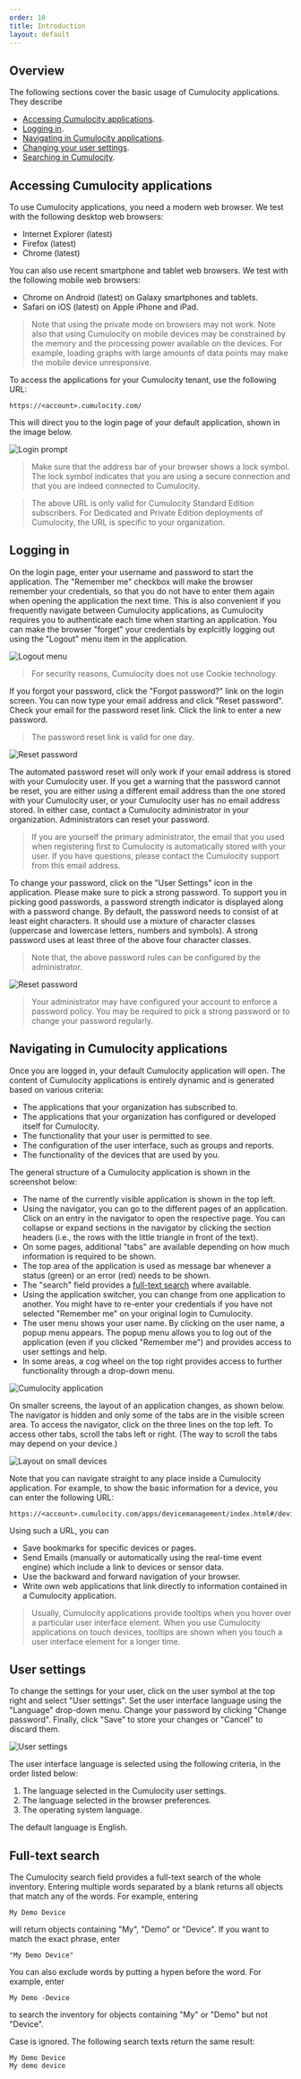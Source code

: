 ```yaml
---
order: 10
title: Introduction
layout: default
---
```


## Overview

The following sections cover the basic usage of Cumulocity applications. They describe

   * [Accessing Cumulocity applications](#accessing).
   * [Logging in](#login).
   * [Navigating in Cumulocity applications](#navigating).
   * [Changing your user settings](#settings).
   * [Searching in Cumulocity](#searching).

## <a name="accessing"></a>Accessing Cumulocity applications

To use Cumulocity applications, you need a modern web browser. We test with the following desktop web browsers:

  * Internet Explorer (latest)
  * Firefox (latest)
  * Chrome (latest)

You can also use recent smartphone and tablet web browsers. We test with the following mobile web browsers:

  * Chrome on Android (latest) on Galaxy smartphones and tablets.
  * Safari on iOS (latest) on Apple iPhone and iPad.

> Note that using the private mode on browsers may not work. Note also that using Cumulocity on mobile devices may be constrained by the memory and the processing power available on the devices. For example, loading graphs with large amounts of data points may make the mobile device unresponsive.

To access the applications for your Cumulocity tenant, use the following URL:

	https://<account>.cumulocity.com/

This will direct you to the login page of your default application, shown in the image below.

<img src="/guides/users-guide/login.png" alt="Login prompt" style="max-width: 50%">

> Make sure that the address bar of your browser shows a lock symbol. The lock symbol indicates that you are using a secure connection and that you are indeed connected to Cumulocity.

> The above URL is only valid for Cumulocity Standard Edition subscribers. For Dedicated and Private Edition deployments of Cumulocity, the URL is specific to your organization.

## <a name="login"></a>Logging in

On the login page, enter your username and password to start the application. The "Remember me" checkbox will make the browser remember your credentials, so that you do not have to enter them again when opening the application the next time. This is also convenient if you frequently navigate between Cumulocity applications, as Cumulocity requires you to authenticate each time when starting an application. You can make the browser "forget" your credentials by explciitly logging out using the "Logout" menu item in the application.

<img src="/guides/users-guide/logout.png" alt="Logout menu" style="max-width: 60%">


> For security reasons, Cumulocity does not use Cookie technology.

If you forgot your password, click the "Forgot password?" link on the login screen. You can now type your email address and click "Reset password". Check your email for the password reset link. Click the link to enter a new password.

> The password reset link is valid for one day.

<img src="/guides/users-guide/resetpassword.png" alt="Reset password" style="max-width: 50%">

The automated password reset will only work if your email address is stored with your Cumulocity user. If you get a warning that the password cannot be reset, you are either using a different email address than the one stored with your Cumulocity user, or your Cumulocity user has no email address stored. In either case, contact a Cumulocity administrator in your organization. Administrators can reset your password.

> If you are yourself the primary administrator, the email that you used when registering first to Cumulocity is automatically stored with your user. If you have questions, please contact the Cumulocity support from this email address.

To change your password, click on the "User Settings" icon in the application. Please make sure to pick a strong password. To support you in picking good passwords, a password strength indicator is displayed along with a password change. By default, the password needs to consist of at least eight characters. It should use a mixture of character classes (uppercase and lowercase letters, numbers and symbols). A strong password uses at least three of the above four character classes.

> Note that, the above password rules can be configured by the administrator.

<img src="/guides/users-guide/passwordstrength.png" alt="Reset password" style="max-width: 50%">

> Your administrator may have configured your account to enforce a password policy. You may be required to pick a strong password or to change your password regularly.

## <a name="navigating"></a>Navigating in Cumulocity applications

Once you are logged in, your default Cumulocity application will open. The content of Cumulocity applications is entirely dynamic and is generated based on various criteria:

* The applications that your organization has subscribed to.
* The applications that your organization has configured or developed itself for Cumulocity.
* The functionality that your user is permitted to see.
* The configuration of the user interface, such as groups and reports.
* The functionality of the devices that are used by you.

The general structure of a Cumulocity application is shown in the screenshot below:

* The name of the currently visible application is shown in the top left.
* Using the navigator, you can go to the different pages of an application. Click on an entry in the navigator to open the respective page. You can collapse or expand sections in the navigator by clicking the section headers (i.e., the rows with the little triangle in front of the text).
* On some pages, additional "tabs" are available depending on how much information is required to be shown.
* The top area of the application is used as message bar whenever a status (green) or an error (red) needs to be shown.
* The "search" field provides a [full-text search](#searching) where available.
* Using the application switcher, you can change from one application to another. You might have to re-enter your credentials if you have not selected "Remember me" on your original login to Cumulocity.
* The user menu shows your user name. By clicking on the user name, a popup menu appears. The popup menu allows you to log out of the application (even if you clicked "Remember me") and provides access to user settings and help.
* In some areas, a cog wheel on the top right provides access to further functionality through a drop-down menu.

![Cumulocity application](/guides/users-guide/app.png)

On smaller screens, the layout of an application changes, as shown below. The navigator is hidden and only some of the tabs are in the visible screen area. To access the navigator, click on the three lines on the top left. To access other tabs, scroll the tabs left or right. (The way to scroll the tabs may depend on your device.)

<img src="/guides/users-guide/appsmall.png" alt="Layout on small devices" style="max-width: 50%">

Note that you can navigate straight to any place inside a Cumulocity application. For example, to show the basic information for a device, you can enter the following URL:

	https://<account>.cumulocity.com/apps/devicemanagement/index.html#/device/<id>/info

Using such a URL, you can

  * Save bookmarks for specific devices or pages.
  * Send Emails (manually or automatically using the real-time event engine) which include a link to devices or sensor data.
  * Use the backward and forward navigation of your browser.
  * Write own web applications that link directly to information contained in a Cumulocity application.

> Usually, Cumulocity applications provide tooltips when you hover over a particular user interface element. When you use Cumulocity applications on touch devices, tooltips are shown when you touch a user interface element for a longer time.

## <a name="settings"></a>User settings

To change the settings for your user, click on the user symbol at the top right and select "User settings". Set the user interface language using the "Language" drop-down menu. Change your password by clicking "Change password". Finally, click "Save" to store your changes or "Cancel" to discard them.

<img src="/guides/users-guide/usersettings.png" alt="User settings"  style="max-width: 60%">

The user interface language is selected using the following criteria, in the order listed below:

1. The language selected in the Cumulocity user settings.
2. The language selected in the browser preferences.
3. The operating system language.

The default language is English.

## <a name="searching"></a>Full-text search

The Cumulocity search field provides a full-text search of the whole inventory. Entering multiple words separated by a blank returns all objects that match any of the words. For example, entering

	My Demo Device

will return objects containing "My", "Demo" or "Device". If you want to match the exact phrase, enter

	"My Demo Device"

You can also exclude words by putting a hypen before the word. For example, enter

	My Demo -Device

to search the inventory for objects containing "My" or "Demo" but not "Device".

Case is ignored. The following search texts return the same result:

	My Demo Device
	My demo device
